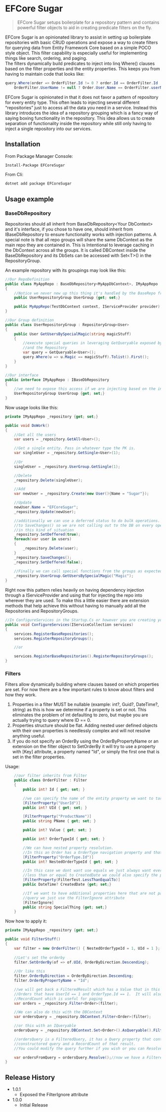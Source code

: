 # EFCore Sugar
> EFCore Sugar setups boilerplate for a repository pattern and contains powerful filter objects to aid in creating predicate filters on the fly.


EFCore Sugar is an opinionated library to assist in setting up boilerplate repositories with basic CRUD operations and expose a way to create filters for querying data from Entity Framework Core based on a simple POCO style object.  This filter capability is especially useful for implementing things like search, ordering, and paging.  
The filters dynamically build predicates to inject into linq Where() clauses based on the filter properties and the entity properties. This keeps you from having to maintain code that looks like:

```C#
query.Where(order => OrderFilter.Id != 0 ? order.Id == OrderFilter.Id : true && 
    OrderFilter.UserName != null ? Order.User.Name == OrderFilter.userName : true ); //... and on and on
```

EFCore Sugar is opinionated in that it does not favor a pattern of repository for every entity type.  This often leads to injecting several different “repositories” just to access all the data you need in a service.  Instead this library introduces the idea of a repository grouping which is a fancy way of saying boxing functionality in the repository.  This idea allows us to create separation of functionality inside the repository while still only having to inject a single repository into our services.

## Installation


From Package Manager Console:
```sh
Install-Package EFCoreSugar
```

From Cli:
```sh
dotnet add package EFCoreSugar
```


## Usage example

### **BaseDbRepository**

Repositories should all inherit from BaseDbRepository\<Your DbContext> and it's interface, if you chose to have one, should inherit from IBaseDbRepository to ensure functionality works with injection patterns.  A special note is that all repo groups will share the same DbContext as the main repo they are contained in.  This is Intentional to leverage caching in the DbContext across all the groups.  It is called DBContext inside the BaseDbRepository and its DbSets can be accessed with Set\<T>() in the RepositoryGroup.

An example repository with its groupings may look like this:

```C#
//Our RepoDefinition
public class MyAppRepo : BaseDbRepository<MyAppDbContext>, IMyAppRepo
{
    //Notice we never new up this thing it's handled by the BaseRepo from the IServiceProvider
    public UserRepositoryGroup UserGroup {get; set;}

    public MyAppRepo(TestDbContext context, IServiceProvider provider) : base(context, provider) { }
}

//Our Group definition
public class UserRepositoryGroup : RepositoryGroup<User>
{
    public User GetUsersBySpecialMagic(string magicStuff)
    {
        //execute special queries in leveraging GetQueryable exposed by both the repo group
        //and the Repository
        var query = GetQueryable<User>();
        query.Where(u => u.Magic == magicStuff).Tolist().First();
    }
}

//Our interface
public interface IMyAppRepo : IBaseDbRepository
{
    //we need to expose this access if we are injecting based on the interface
    UserRepositoryGroup UserGroup {get; set;}
}
```

Now usage looks like this:

```c#
private IMyAppRepo _repository {get; set;}

public void DoWork()
{
    //Get all the users
    var users = _repository.GetAll<User>();

    //Get a single entity. Pass in whatever type the PK is.
    var singleUser = _repository.GetSingle<User>(1);
    
    //Or
    singleUser = _repository.UserGroup.GetSingle(1);

    //Delete
    _repository.Delete(singleUser);

    //Add
    var newUser = _repository.Create(new User(){Name = "Sugar"});

    //Update
    newUser.Name = "EFCoreSugar";
    _repository.Update(newUser);

    //additionally we can use a deferred status to do bulk operations.  This prevents a call
    //to SaveChanges() so we are not calling out to the DB on every operation which can be very slow
    //in this kind of situation
    _repository.SetDeffered(true);
    foreach(var user in users)
    {
        _repository.Delete(user);
    }
    _repository.SaveChanges();
    _repository.SetDeffered(false);
    
    //Finally we can call special functions from the groups as expected
    _repository.UserGroup.GetUsersBySpecialMagic("Magic");
}
```

Right now this pattern relies heavily on having dependency injection through a IServiceProvider and using that for injecting the repo into wherever they are used.  To make this a little easier there are extension methods that help achieve this without having to manually add all the Repositories and RepositoryGroups.

```C#
//In ConfigureServices in the Startup.Cs or however you are creating your DI container
public void ConfigureServices(IServiceCollection services)
{
    services.RegisterBaseRepositories();
    services.RegisterRepositoryGroups();

    //or 

    services.RegisterBaseRepositories().RegisterRepositoryGroups();
}
```

### **Filters**

Filters allow dynamically building where clauses based on which properties are set.  For now there are a few important rules to know about filters and how they work.

1. Properties in a filter MUST be nullable (example: int?, Guid?, DateTime?, string) as this is how we determine if a property is set or not.  This eliminates the problem of int defaulting to zero, but maybe you are actually trying to query where ID == 0.
2. Properties structure should be flat.  Adding nested user defined objects with their own properties is needlessly complex and will not resolve anything useful.
3. If you do not specify an OrderBy using the OrderByPropertyName or an extension on the filter object to SetOrderBy it will try to use a property with [Key] attribute, a property named "Id", or simply the first one that is set in the filter properties.

Usage:

```C#
    //our filter inherits from Filter
    public class OrderFilter : Filter
    {
        public int? Id { get; set; }

        //we can specify the name of the entity property we want to target
        [FilterProperty("UserId")]
        public int? UId { get; set; }

        [FilterProperty("ProductName")]
        public string PName { get; set; }

        public int? Value { get; set; }

        public int? OrderTypeId { get; set; }

        //We can have nested property resolution. 
        //In this an Order has a OrderType navigation property and that has an Id
        [FilterProperty("OrderType.Id")]
        public int? NestedOrderTypeId { get; set; }

        //In this case we dont want use equals we just always want everything 
        //less than or equal to CreatedDate we could also specify the property name here
        [FilterProperty(FilterTest.LessThanEqualTo)]
        public DateTime? CreatedDate {get; set;}

        //If we want to have additional properties here that are not part of the
        //query we just use the FilterIgnore attribute
        [FilterIgnore]
        public string SpecialThing {get; set;}
    }
```

Now how to apply it:

```C#
private IMyAppRepo _repository {get; set;}

public void FilterStuff()
{
    var filter = new OrderFilter() { NestedOrderTypeId = 1, UId = 1 };
    
    //Let's set the orderby
    filter.SetOrderBy(of => of.UId, OrderByDirection.Descending);
    
    //Or like this
    filter.OrderByDirection = OrderByDirection.Descending;
    filter.OrderByPropertyName = "Id";

    //we will get back a FilteredResult which has a Value that in this case is IEnumerable of
    //Orders that have UserId == 1 and OrderType.Id == 1.  It will also have a 
    //RecordCount which is useful for paging
    var orders = _repository.Filter<Order>(filter);

    //We can also do this with the DBContext
    var ordersQuery = _repository.DbContext.Filter<Order>(filter);

    //or this with an IQueryable
    ordersQuery = _repository.DBContext.Set<Order>().AsQueryable().Filter(filter);

    //ordersQuery is a FilteredQuery, it has a Query property that contains the 
    //constructored query and a RecordCount of that result.  
    //You could modify the query further if you wish or you can Resolve it.

    var ordersFromQuery = ordersQuery.Resolve();//now we have a FilteredResult
}
```


## Release History

* 1.0.1
    * Exposed the FilterIgnore attribute
* 1.0.0
    * Initial Release

